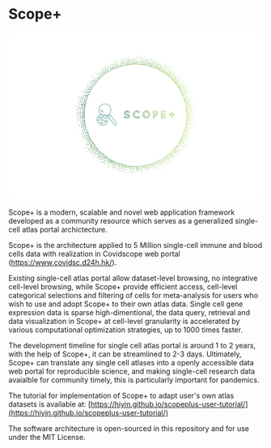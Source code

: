# Scope+

![logo](./screenshots/logo.png)

Scope+ is a modern, scalable and novel web application framework developed as a community resource which serves as a generalized single-cell atlas portal archictecture. 

Scope+ is the architecture applied to 5 Million single-cell immune and blood cells data with realization in Covidscope web portal (https://www.covidsc.d24h.hk/). 

Existing single-cell atlas portal allow dataset-level browsing, no integrative cell-level browsing, while Scope+ provide efficient access, cell-level categorical selections and filtering of cells for meta-analysis for users who wish to use and adopt Scope+ to their own atlas data. Single cell gene expression data is sparse high-dimentional, the data query, retrieval and data visualization in Scope+ at cell-level granularity is accelerated by various computational optimization strategies, up to 1000 times faster. 

The development timeline for single cell atlas portal is around 1 to 2 years, with the help of Scope+, it can be streamlined to 2-3 days. Ultimately, Scope+ can translate any single cell atlases into a openly accessible data web portal for reproducible science, and making single-cell research data avaialble for community timely, this is particularly important for pandemics. 

The tutorial for implementation of Scope+ to adapt user's own atlas datasets is available at: [https://hiyin.github.io/scopeplus-user-tutorial/](https://hiyin.github.io/scopeplus-user-tutorial/)

The software architecture is open-sourced in this repository and for use under the MIT License.

